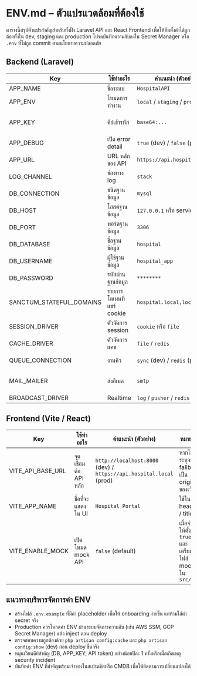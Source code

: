 ﻿# ENV.md – ตัวแปรแวดล้อมที่ต้องใช้

ตารางนี้สรุปตัวแปรสำคัญสำหรับทั้งฝั่ง Laravel API และ React Frontend เพื่อให้ทีมตั้งค่าได้ถูกต้องทั้งใน dev, staging และ production โปรดบันทึกความลับลงใน Secret Manager หรือ `.env` ที่ไม่ถูก commit ตามนโยบายความปลอดภัย

## Backend (Laravel)
| Key | ใช้ทำอะไร | ค่าแนะนำ (ตัวอย่าง) | หมายเหตุ |
| --- | --- | --- | --- |
| APP_NAME | ชื่อระบบ | `HospitalAPI` | แสดงใน log / queue |
| APP_ENV | โหมดการทำงาน | `local` / `staging` / `production` | มีผลกับ debug และ caching |
| APP_KEY | คีย์เข้ารหัส | `base64:...` | สร้างด้วย `php artisan key:generate` ห้ามใช้ซ้ำข้ามระบบ |
| APP_DEBUG | เปิด error detail | `true` (dev) / `false` (prod) | ปิดใน production เสมอ |
| APP_URL | URL หลักของ API | `https://api.hospital.local` | ใช้สร้างลิงก์และลิงก์ในอีเมล |
| LOG_CHANNEL | ช่องทาง log | `stack` | พิจารณาเปิด syslog/sentry เพิ่ม |
| DB_CONNECTION | ชนิดฐานข้อมูล | `mysql` | รองรับ mysql/mariadb |
| DB_HOST | โฮสต์ฐานข้อมูล | `127.0.0.1` หรือ service name | สำหรับ docker ให้ใช้ชื่อ service |
| DB_PORT | พอร์ตฐานข้อมูล | `3306` | |
| DB_DATABASE | ชื่อฐานข้อมูล | `hospital` | สร้างก่อน migrate |
| DB_USERNAME | ผู้ใช้ฐานข้อมูล | `hospital_app` | จำกัดสิทธิ์เฉพาะ CRUD |
| DB_PASSWORD | รหัสผ่านฐานข้อมูล | `********` | เก็บใน secret manager |
| SANCTUM_STATEFUL_DOMAINS | รายการโดเมนที่แชร์ cookie | `hospital.local,localhost` | จำเป็นเมื่อ frontend ใช้ cookie-based auth |
| SESSION_DRIVER | ตัวจัดการ session | `cookie` หรือ `file` | API-only สามารถตั้งเป็น `cookie` |
| CACHE_DRIVER | ตัวจัดการแคช | `file` / `redis` | เปิด redis ใน production เพื่อประสิทธิภาพ |
| QUEUE_CONNECTION | งานคิว | `sync` (dev) / `redis` (prod) | หากใช้ queue worker ให้ตั้ง systemd เพิ่ม |
| MAIL_MAILER | ส่งอีเมล | `smtp` | ตั้งค่า mail host/username/password เพิ่มเติม |
| BROADCAST_DRIVER | Realtime | `log` / `pusher` / `redis` | เปิดเมื่อใช้ WebSocket/SSE |

## Frontend (Vite / React)
| Key | ใช้ทำอะไร | ค่าแนะนำ (ตัวอย่าง) | หมายเหตุ |
| --- | --- | --- | --- |
| VITE_API_BASE_URL | จุดเชื่อมต่อ API หลัก | `http://localhost:8000` (dev) / `https://api.hospital.local` (prod) | หากไม่ระบุจะ fallback เป็น origin ของเว็บ |
| VITE_APP_NAME | ชื่อที่จะแสดงใน UI | `Hospital Portal` | ใช้ใน header / title |
| VITE_ENABLE_MOCK | เปิดโหมด mock API | `false` (default) | เมื่อจำลองให้ตั้ง `true` และเตรียมไฟล์ mock ใน `src/lib` |

## แนวทางบริหารจัดการค่า ENV
- สร้างไฟล์ `.env.example` ที่มีค่า placeholder เพื่อให้ onboarding ง่ายขึ้น แต่ห้ามใส่ค่า secret จริง
- Production ควรโหลดค่า ENV ผ่านระบบจัดการความลับ (เช่น AWS SSM, GCP Secret Manager) แล้ว inject ตอน deploy
- ตรวจสอบความถูกต้องด้วย `php artisan config:cache` และ `php artisan config:show` (dev) ก่อน deploy ขึ้นจริง
- หมุนเวียนคีย์สำคัญ (DB, APP_KEY, API token) อย่างน้อยปีละ 1 ครั้งหรือเมื่อเกิดเหตุ security incident
- บันทึกค่า ENV ที่สำคัญพร้อมเจ้าของในสเปรดชีตหรือ CMDB เพื่อให้ติดตามการเปลี่ยนแปลงได้
